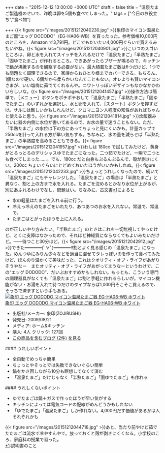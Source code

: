 
+++
date = "2015-12-12 13:00:00 +0000 UTC"
draft = false
title = "温泉たまご製造機のせいで、昨晩は卵を5個も食べてしまった。"
tags = ["今日のお役立ち","食べ物"]

+++
{{< figure src="/images/20151212040230.jpg"  >}}象印のマイコン温泉たまご器“エッグ DODODO”（EG-HA06-WB）を買ったった。参考価格10,000円のところを、Amazon で3,791円。どこでもだいたい4,000円ぐらいで買えるみたいやね。{{< figure src="/images/20151212040901.jpg"  >}}こいつのスゴいところは、卵と水を入れてスイッチを入れるだけで「温泉たまご」「半熟たまご」「固ゆでたまご」が作れるところ。できあがったらブザーが鳴るので、キッチンで鍋が沸騰するのを観察する必要がない。最大積載たまご数は6つだけど、1つでも問題なく調理できるので、家族からおひとり様までカバーできる。もちろん、1個なので硬い、6個だから柔らかいなんてこともない。オレよりも賢いマイコンさまが、いい塩梅に茹でてくれるんや。ニワトリっぽいデザインもなかなかかわいらしいな。{{< figure src="/images/20151212041457.jpg"  >}}操作方法は簡単で、［メニュー］ボタンをポチポチおして「温泉たまご」「半熟たまご」「固ゆでたまご」のいずれかを選択し、水と卵を入れて、［スタート］ボタンを押すだけ。サルには難しいかもしれんけど、クロマニヨン人程度の知性があればちゃんと使えると思う。{{< figure src="/images/20151212041814.jpg"  >}}炊飯器みたいに器の内側に水位が書いてあるので、お水の量で迷うこともない。ただ、「半熟たまご」の水位は下の方にあってちょっと見にくいかも。計量カップで250ccを計って入れる方が早い気もする。ちなみに、水の量を減らせば「半熟たまご」の半熟度を高めることもできる。{{< figure src="/images/20151212041957.jpg"  >}}わしは 180cc で試してみたけど、黄身がとろっとろのデリシャスゆでたまごになった。二つ茹でたけど、一瞬で二つとも食べてしまった……。でも、180cc だと白身もぷるんぷるんで、殻が剥きにくい。200cc ちょいぐらいにとどめておいたほうがいいかもしれぬ。{{< figure src="/images/20151212042233.jpg"  >}}ちょっとうれしくなったので、続いて「温泉たまご」にもチャレンジした。「温泉たまご」の場合は「半熟たまご」と異なり、割と上の方まで水を入れる。たまごを沈めるとかなり水位が上がるが、別にあふれるわけでなし、問題はい。ちなみに、古文書<a href="#f-ea29e930" name="fn-ea29e930" title="説明書のこと">*1</a>によると

<ul>
<li>水の軽量はたまごを入れる前に行う。</li>
<li>冷えっ冷えのたまごをいれたり、あつあつのお水を入れない。常温で、常温で。</li>
<li>たまごはとがったほうを上に入れる。</li>
</ul>のが正しいやり方みたい。「半熟たまご」のときはこれを一切無視してやったけど、とくに支障はなかったので、それほど神経質にならなくてもよいみたいだけど。――待つこと30分ほど。{{< figure src="/images/20151212042912.jpg"  >}}できた━━━━(ﾟ∀ﾟ)━━━━!!割とよく見る感じの「温泉たまご」になった。めんつゆにみりん少々などを適当に混ぜてタレっぽいのを作って食べてみたけど、ほんのり温かくて美味だった。これはクオリティ・オブ・ライフがあがりそうやなー　またオリティ・オブ・ライフがあがってまうなーというわけで、この“エッグ DODODO”、だいぶおすすめかもしれない。もっとも、こういう専門の調理器具がなくても「温泉たまご」は割と手軽に作れるらしいが。マイコン機能がない・お湯を入れて待つだけのタイプならば1,000円そこそこ買えるので、そっちで済ますという手もある。<div class="hatena-asin-detail"><a href="http://www.amazon.co.jp/exec/obidos/ASIN/B002IT5V2S/bestylesnet-22/"><img src="http://ecx.images-amazon.com/images/I/41AVZrJERFL._SL160_.jpg" class="hatena-asin-detail-image" alt="象印 エッグ DODODO マイコン温泉たまご器 EG-HA06-WB ホワイト" title="象印 エッグ DODODO マイコン温泉たまご器 EG-HA06-WB ホワイト"/></a><div class="hatena-asin-detail-info"><a href="http://www.amazon.co.jp/exec/obidos/ASIN/B002IT5V2S/bestylesnet-22/">象印 エッグ DODODO マイコン温泉たまご器 EG-HA06-WB ホワイト</a><ul><li><span class="hatena-asin-detail-label">出版社/メーカー:</span> 象印(ZOJIRUSHI)</li><li><span class="hatena-asin-detail-label">発売日:</span> 2009/08/21</li><li><span class="hatena-asin-detail-label">メディア:</span> ホーム&amp;キッチン</li><li><span class="hatena-asin-detail-label">購入</span>: 4人 <span class="hatena-asin-detail-label">クリック</span>: 127回</li><li><a href="http://d.hatena.ne.jp/asin/B002IT5V2S/bestylesnet-22" target="_blank">この商品を含むブログ (2件) を見る</a></li></ul></div><div class="hatena-asin-detail-foot"></div></div>

<div class="section">
    #### うれしいポイント
    
<ul>
<li>全自動でめっちゃ簡単</li>
<li>ちょっとやそっとでは失敗できないぐらい簡単</li>
<li>鍋をかき回しながら10分も瞑想してなくて済む</li>
<li>「温泉たまご」だけじゃなく「半熟たまご」「固ゆでたまご」も作れる</li>
</ul>
</div>
<div class="section">
    #### うれしくないポイント
    
<ul>
<li>ゆでたまごは鍋＋ガスで作ったほうが早い気がする</li>
<li>キッチンによっては電気コードの配線がめんどうかもしれない</li>
<li>「ゆでたまご」「温泉たまご」しか作れない。4,000円だす価値があるかは人それぞれかも</li>
</ul>{{< figure src="/images/20151212044718.jpg"  >}}あと、当たり前やけど茹でたたまごは流水で冷やすんやで。放っておくと殻が剥きにくくなる。小学校のころ、家庭科の授業で習った。

</div><div class="footnote">
<a href="#fn-ea29e930" name="f-ea29e930" class="footnote-number">*1</a><span class="footnote-delimiter">:</span><span class="footnote-text">説明書のこと</span>
</div>

